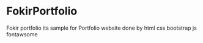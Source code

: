 # FokirPortfolio
Fokir portfolio 
its sample for Portfolio website
done by html css bootstrap js fontawsome
